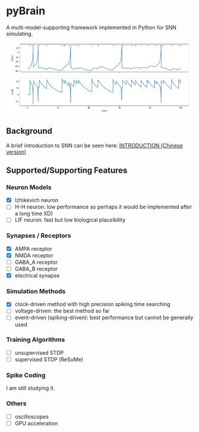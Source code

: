 # pyBrain

A multi-model-supporting framework implemented in Python for SNN simulating. 

![](https://github.com/monlie/pyBrain/blob/master/demo/v_i.png?raw=true)

## Background

A brief introduction to SNN can be seen here: [INTRODUCTION (Chinese version)](https://github.com/monlie/pyBrain/blob/master/SNN.pdf)

## Supported/Supporting Features

### Neuron Models

- [x] Izhikevich neuron
- [ ] H-H neuron: low performance so perhaps it would be implemented after a long time XD)
- [ ] LIF neuron: fast but low biological plausibility

### Synapses / Receptors

- [x] AMPA receptor
- [x] NMDA receptor
- [ ] GABA_A receptor
- [ ] GABA_B receptor
- [x] electrical synapse

### Simulation Methods

- [x] clock-driven method with high precision spiking time searching
- [ ] voltage-driven: the best method so far
- [ ] event-driven (spiking-driven): best performance but cannot be generally used

### Training Algorithms

- [ ] unsupervised STDP
- [ ] supervised STDP (ReSuMe)

### Spike Coding

I am still studying it.

### Others

- [ ] oscilloscopes
- [ ] GPU acceleration